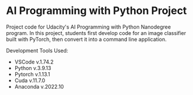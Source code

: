 # AI Programming with Python Project

Project code for Udacity's AI Programming with Python Nanodegree program. In this project, students first develop code for an image classifier built with PyTorch, then convert it into a command line application.


Development Tools Used: 
- VSCode v.1.74.2
- Python v.3.9.13
- Pytorch v.1.13.1
- Cuda v.11.7.0
- Anaconda v.2022.10 
